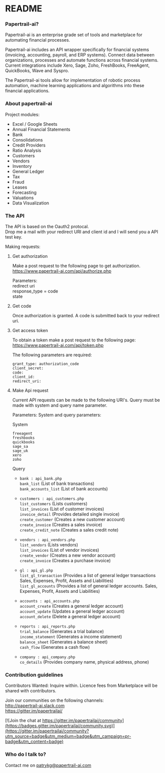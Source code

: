 # README #

### Papertrail-ai? ###

Papertrail-ai is an enterprise grade set of tools and marketplace for automating financial processes.

Papertrail-ai includes an API wrapper specifically for financial systems (invoicing, accounting, payroll, and ERP systems). Connect data between organizations, processes and automate functions across financial systems. Current integrations include Xero, Sage, Zoho, FreshBooks, FreeAgent, QuickBooks, Wave and Syspro. 

The Papertrail-ai tools allow for implementation of robotic process automation, machine learning applications and algorithms into these financial applications.

### About papertrail-ai ###

Project modules: 

- Excel / Google Sheets
- Annual Financial Statements
- Bank
- Consolidations
- Credit Providers
- Ratio Analysis
- Customers
- Vendors 
- Inventory
- General Ledger
- Tax
- Fraud
- Leases
- Forecasting
- Valuations
- Data Visualization

### The API ###

The API is based on the Oauth2 protocal.    
Drop me a mail with your redirect URI and client id and I will send you a API test key.  
    
Making requests:

1) Get authorization

    Make a post request to the following page to get authorization.
    https://www.papertrail-ai.com/api/authorize.php

    Parameters:  
	redirect uri  
    response_type = code  
    state 

2) Get code

	Once authorization is granted. A code is submitted back to your redirect uri.

3) Get access token 

	To obtain a token make a post request to the following page:  
	https://www.papertrail-ai.com/api/token.php

	The following parameters are required:
	```  
	grant_type: authorization_code  
    client_secret:  
    code:  
    client_id:  
    redirect_uri:  
    ```  

4) Make Api request

	Current API requests can be made to the following URI's. Query must be made with system and query name parameter. 

	Parameters:
	System and query parameters:
	
	System
    ```
    freeagent  
    freshbooks  
    quickbooks  
    sage_sa  
    sage_uk  
    xero  
	zoho
	```

	Query

	- `bank : api_bank.php`  
		`bank_list`				(List of bank transactions)  
	    `bank_accounts_list`	(List of bank accounts)  

	- `customers : api_customers.php`  
		`list_customers`		(Lists customers)  
		`list_invoices`			(List of customer invoices)  
		`invoice_detail`		(Provides detailed single invoice)  
		`create_customer`		(Creates a new customer account)  
		`create_invoice`		(Creates a sales invoice)  
		`create_credit_note`	(Creates a sales credit note)  

	- `vendors : api_vendors.php`   
		`list_vendors`			(Lists vendors)  
		`list_invoices`			(List of vendor invoices)  
		`create_vendor`			(Creates a new vendor account)  
		`create_invoice`		(Creates a purchase invoice)  	

	- `gl : api_gl.php`   
		`list_gl_transaction`	(Provides a list of general ledger transactions Sales, Expenses, Profit, Assets and Liabilities)  
		`list_gl_accounts`		(Provides a list of general ledger accounts. Sales, Expenses, Profit, Assets and Liabilities)  

	- `accounts : api_accounts.php`   
		`account_create`		(Creates a general ledger account)   
		`account_update`		(Updates a general ledger account)   
		`account_delete`		(Delete a general ledger account)   

	- `reports : api_reports.php`   
		`trial_balance`			(Generates a trial balance)   
		`income_statement`		(Generates a income statement)  
		`balance_sheet`			(Generates a balance sheet)   
		`cash_flow`				(Generates a cash flow)   
 
	- `company : api_company.php`    
		`co_details`			(Provides company name, physical address, phone)  

### Contribution guidelines ###

Contributors Wanted: Inquire within. Licence fees from Marketplace will be shared with contributors.

Join our communities on the following channels:    
http://papertrail-ai.slack.com     
https://gitter.im/papertrailai/    

[![Join the chat at https://gitter.im/papertrailai/community](https://badges.gitter.im/papertrailai/community.svg)](https://gitter.im/papertrailai/community?utm_source=badge&utm_medium=badge&utm_campaign=pr-badge&utm_content=badge)

### Who do I talk to? ###

Contact me on patrykg@papertrail-ai.com